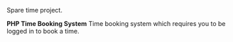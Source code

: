 Spare time project.

**PHP Time Booking System**
Time booking system which requires you to be logged in to book a time.
